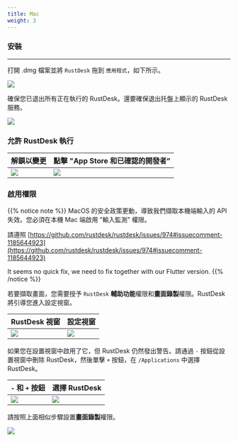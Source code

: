 ```yaml
---
title: Mac
weight: 3
---
```


### 安裝
------

打開 .dmg 檔案並將 `RustDesk` 拖到 `應用程式`，如下所示。

![](/docs/en/manual/mac/images/dmg.png)

確保您已退出所有正在執行的 RustDesk。還要確保退出托盤上顯示的 RustDesk 服務。

![](/docs/en/manual/mac/images/tray.png)

### 允許 RustDesk 執行

| 解鎖以變更 | 點擊 "App Store 和已確認的開發者"  |
| ---- | ---- |
|![](/docs/en/manual/mac/images/allow2.png)|![](/docs/en/manual/mac/images/allow.png)|

### 啟用權限

{{% notice note %}}
MacOS 的安全政策更動，導致我們擷取本機端輸入的 API 失效。您必須在本機 Mac 端啟用 "輸入監測" 權限。

請遵照
[https://github.com/rustdesk/rustdesk/issues/974#issuecomment-1185644923](https://github.com/rustdesk/rustdesk/issues/974#issuecomment-1185644923)

It seems no quick fix, we need to fix together with our Flutter version.
{{% /notice %}}

若要擷取畫面，您需要授予 `RustDesk` **輔助功能**權限和**畫面錄製**權限。RustDesk 將引導您進入設定視窗。

| RustDesk 視窗 | 設定視窗 |
| ---- | ---- |
|![](/docs/en/manual/mac/images/acc.png)|![](/docs/en/manual/mac/images/acc3.png)|

如果您在設置視窗中啟用了它，但 RustDesk 仍然發出警告。請通過 `-` 按鈕從設置視窗中刪除 RustDesk，然後單擊 `+` 按鈕，在 `/Applications` 中選擇 RustDesk。

| `-` 和 `+` 按鈕 | 選擇 RustDesk |
| ---- | ---- |
|![](/docs/en/manual/mac/images/acc2.png)|![](/docs/en/manual/mac/images/add.png)|

請按照上面相似步驟設置**畫面錄製**權限。

![](/docs/en/manual/mac/images/screen.png)

